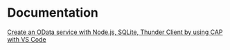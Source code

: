 # Documentation

[Create an OData service with Node.js, SQLite, Thunder Client by using CAP with VS Code](https://draschke.github.io/my-SAP-exercises-with-VSCode/config/Blogs-SAP-Com/Create-a-OData-service-with-Nodejs-by-using-CAP-with-VS-Code.html)
